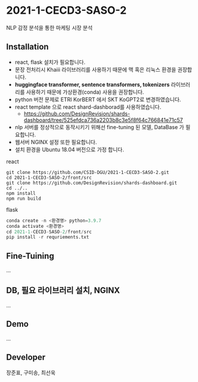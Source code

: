 # 2021-1-CECD3-SASO-2   
NLP 감정 분석을 통한 마케팅 시장 분석

## Installation
 - react, flask 설치가 필요합니다. <br/>
 - 문장 전처리시 Khaiii 라이브러리를 사용하기 때문에 맥 혹은 리눅스 환경을 권장합니다. <br />
 - **huggingface transformer, sentence transformers, tokenizers** 라이브러리를 사용하기 때문에 가상환경(conda) 사용을 권장합니다. <br />
 - python 버전 문제로 ETRI KorBERT 에서 SKT KoGPT2로 변경하였습니다. <br />
 - react template 으로 react shard-dashborad를 사용하였습니다. <br />
    - https://github.com/DesignRevision/shards-dashboard/tree/525efdca736a2203b8c3e5f8f64c766841e71c57 <br>
 - nlp 서버를 정상적으로 동작시키기 위해선 fine-tuning 된 모델, DataBase 가 필요합니다. <br />
 - 웹서버 NGINX 설정 또한 필요합니다. <br />
 - 설치 환경을 Ubuntu 18.04 버전으로 가정 합니다. <br />

react
```
git clone https://github.com/CSID-DGU/2021-1-CECD3-SASO-2.git
cd 2021-1-CECD3-SASO-2/front/src
git clone https://github.com/DesignRevision/shards-dashboard.git
cd ../..
npm install
npm run build
```

flask
```python
conda create -n <환경명> python=3.9.7
conda activate <환경명>
cd 2021-1-CECD3-SASO-2/front/src
pip install -r requriements.txt
```

## Fine-Tuining
...

## 

## DB, 필요 라이브러리 설치, NGINX
...

## Demo
...

## Developer
장준표,  구미송,  최선욱


